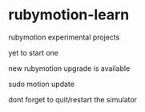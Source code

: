 rubymotion-learn
================

rubymotion experimental projects

yet to start one




new rubymotion upgrade is available

sudo motion update


dont forget to quit/restart the simulator
